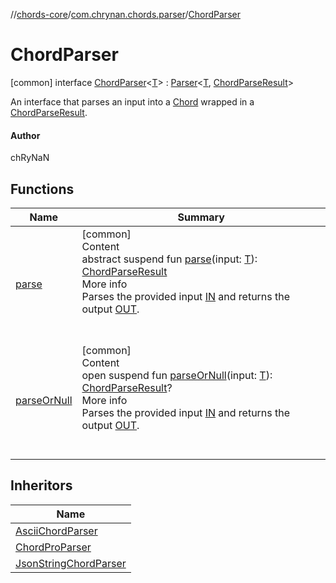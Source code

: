 //[chords-core](../../../index.md)/[com.chrynan.chords.parser](../index.md)/[ChordParser](index.md)



# ChordParser  
 [common] interface [ChordParser](index.md)<[T](index.md)> : [Parser](../-parser/index.md)<[T](index.md), [ChordParseResult](../../com.chrynan.chords.model/-chord-parse-result/index.md)> 

An interface that parses an input into a [Chord](../../com.chrynan.chords.model/-chord/index.md) wrapped in a [ChordParseResult](../../com.chrynan.chords.model/-chord-parse-result/index.md).



#### Author  


chRyNaN

   


## Functions  
  
|  Name |  Summary | 
|---|---|
| <a name="com.chrynan.chords.parser/Parser/parse/#TypeParam(bounds=[kotlin.Any?])/PointingToDeclaration/"></a>[parse](../-parser/parse.md)| <a name="com.chrynan.chords.parser/Parser/parse/#TypeParam(bounds=[kotlin.Any?])/PointingToDeclaration/"></a>[common]  <br>Content  <br>abstract suspend fun [parse](../-parser/parse.md)(input: [T](index.md)): [ChordParseResult](../../com.chrynan.chords.model/-chord-parse-result/index.md)  <br>More info  <br>Parses the provided input [IN](../-parser/index.md) and returns the output [OUT](../-parser/index.md).  <br><br><br>|
| <a name="com.chrynan.chords.parser/Parser/parseOrNull/#TypeParam(bounds=[kotlin.Any?])/PointingToDeclaration/"></a>[parseOrNull](../-parser/parse-or-null.md)| <a name="com.chrynan.chords.parser/Parser/parseOrNull/#TypeParam(bounds=[kotlin.Any?])/PointingToDeclaration/"></a>[common]  <br>Content  <br>open suspend fun [parseOrNull](../-parser/parse-or-null.md)(input: [T](index.md)): [ChordParseResult](../../com.chrynan.chords.model/-chord-parse-result/index.md)?  <br>More info  <br>Parses the provided input [IN](../-parser/index.md) and returns the output [OUT](../-parser/index.md).  <br><br><br>|


## Inheritors  
  
|  Name | 
|---|
| <a name="com.chrynan.chords.parser/AsciiChordParser///PointingToDeclaration/"></a>[AsciiChordParser](../-ascii-chord-parser/index.md)|
| <a name="com.chrynan.chords.parser/ChordProParser///PointingToDeclaration/"></a>[ChordProParser](../-chord-pro-parser/index.md)|
| <a name="com.chrynan.chords.parser/JsonStringChordParser///PointingToDeclaration/"></a>[JsonStringChordParser](../-json-string-chord-parser/index.md)|

